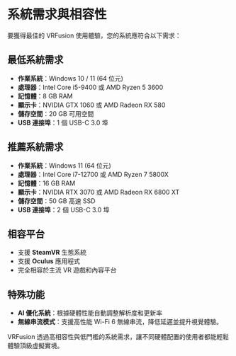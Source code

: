# 系統需求與相容性

要獲得最佳的 VRFusion 使用體驗，您的系統應符合以下需求：

## 最低系統需求
- **作業系統**：Windows 10 / 11 (64 位元)  
- **處理器**：Intel Core i5-9400 或 AMD Ryzen 5 3600  
- **記憶體**：8 GB RAM  
- **顯示卡**：NVIDIA GTX 1060 或 AMD Radeon RX 580  
- **儲存空間**：20 GB 可用空間  
- **USB 連接埠**：1 個 USB-C 3.0 埠  

## 推薦系統需求
- **作業系統**：Windows 11 (64 位元)  
- **處理器**：Intel Core i7-12700 或 AMD Ryzen 7 5800X  
- **記憶體**：16 GB RAM  
- **顯示卡**：NVIDIA RTX 3070 或 AMD Radeon RX 6800 XT  
- **儲存空間**：50 GB 高速 SSD  
- **USB 連接埠**：2 個 USB-C 3.0 埠  

## 相容平台
- 支援 **SteamVR** 生態系統  
- 支援 **Oculus** 應用程式  
- 完全相容於主流 VR 遊戲和內容平台  

## 特殊功能
- **AI 優化系統**：根據硬體性能自動調整解析度和更新率  
- **無線串流模式**：支援高性能 Wi-Fi 6 無線串流，降低延遲並提升視覺體驗。  

VRFusion 透過高相容性與低門檻的系統需求，讓不同硬體配置的使用者都能輕鬆體驗頂級虛擬實境。